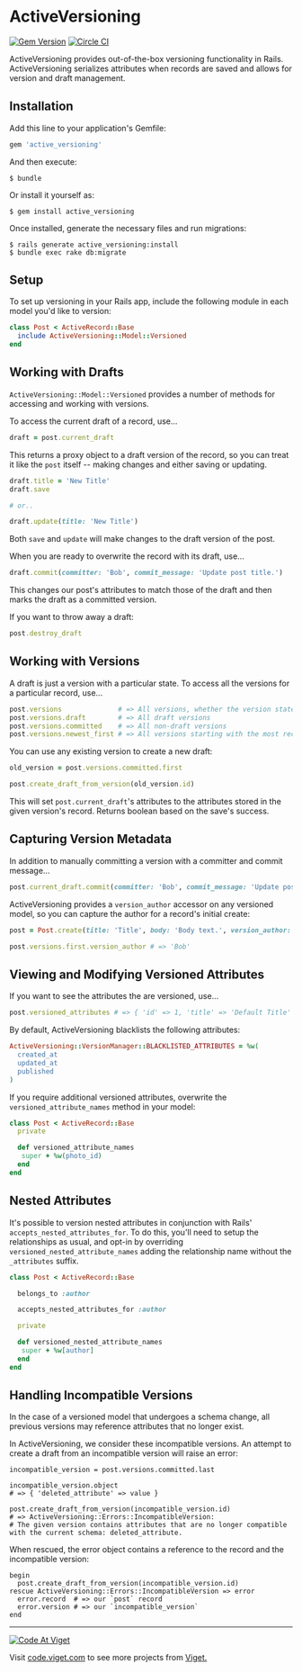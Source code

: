 # ActiveVersioning

[![Gem Version](https://badge.fury.io/rb/active_versioning.svg)](http://badge.fury.io/rb/active_versioning)  [![Circle CI](https://circleci.com/gh/vigetlabs/active_versioning.svg?style=svg)](https://circleci.com/gh/vigetlabs/active_versioning)

ActiveVersioning provides out-of-the-box versioning functionality in Rails.  ActiveVersioning serializes attributes when records are saved and allows for version and draft management.

## Installation

Add this line to your application's Gemfile:

```ruby
gem 'active_versioning'
```

And then execute:

    $ bundle

Or install it yourself as:

    $ gem install active_versioning

Once installed, generate the necessary files and run migrations:

    $ rails generate active_versioning:install
    $ bundle exec rake db:migrate

## Setup

To set up versioning in your Rails app, include the following module in each model you'd like to version:
```ruby
class Post < ActiveRecord::Base
  include ActiveVersioning::Model::Versioned
end
```

## Working with Drafts

`ActiveVersioning::Model::Versioned` provides a number of methods for accessing and working with versions.

To access the current draft of a record, use...
```ruby
draft = post.current_draft
```
This returns a proxy object to a draft version of the record, so you can treat it like the `post` itself -- making changes and either saving or updating.
```ruby
draft.title = 'New Title'
draft.save

# or..

draft.update(title: 'New Title')
```
Both `save` and `update` will make changes to the draft version of the post.

When you are ready to overwrite the record with its draft, use...
```ruby
draft.commit(committer: 'Bob', commit_message: 'Update post title.')
```
This changes our post's attributes to match those of the draft and then marks the draft as a committed version.

If you want to throw away a draft:
```ruby
post.destroy_draft
```

## Working with Versions

A draft is just a version with a particular state.  To access all the versions for a particular record, use...
```ruby
post.versions              # => All versions, whether the version state is 'create', 'draft', or 'commit'
post.versions.draft        # => All draft versions
post.versions.committed    # => All non-draft versions
post.versions.newest_first # => All versions starting with the most recently created
```

You can use any existing version to create a new draft:
```ruby
old_version = post.versions.committed.first

post.create_draft_from_version(old_version.id)
```
This will set `post.current_draft`'s attributes to the attributes stored in the given version's record. Returns boolean based on the save's success.

## Capturing Version Metadata

In addition to manually committing a version with a committer and commit message...
```ruby
post.current_draft.commit(committer: 'Bob', commit_message: 'Update post title.')
```
ActiveVersioning provides a `version_author` accessor on any versioned model, so you can capture the author for a record's initial create:
```ruby
post = Post.create(title: 'Title', body: 'Body text.', version_author: 'Bob')

post.versions.first.version_author # => 'Bob'
```

## Viewing and Modifying Versioned Attributes

If you want to see the attributes the are versioned, use...
```ruby
post.versioned_attributes # => { 'id' => 1, 'title' => 'Default Title' }
```

By default, ActiveVersioning blacklists the following attributes:
```ruby
ActiveVersioning::VersionManager::BLACKLISTED_ATTRIBUTES = %w(
  created_at
  updated_at
  published
)
```

If you require additional versioned attributes, overwrite the `versioned_attribute_names` method in your model:
```ruby
class Post < ActiveRecord::Base
  private

  def versioned_attribute_names
   super + %w(photo_id)
  end
end
```

## Nested Attributes
It's possible to version nested attributes in conjunction with Rails'
`accepts_nested_attributes_for`. To do this, you'll need to setup the
relationships as usual, and opt-in by overriding
`versioned_nested_attribute_names` adding the relationship name without the
`_attributes` suffix.

```ruby
class Post < ActiveRecord::Base

  belongs_to :author

  accepts_nested_attributes_for :author

  private

  def versioned_nested_attribute_names
   super + %w[author]
  end
end
```


## Handling Incompatible Versions

In the case of a versioned model that undergoes a schema change, all previous versions may reference attributes that no longer exist.

In ActiveVersioning, we consider these incompatible versions.  An attempt to create a draft from an incompatible version will raise an error:
```
incompatible_version = post.versions.committed.last

incompatible_version.object
# => { 'deleted_attribute' => value }

post.create_draft_from_version(incompatible_version.id)
# => ActiveVersioning::Errors::IncompatibleVersion:
# The given version contains attributes that are no longer compatible with the current schema: deleted_attribute.
```

When rescued, the error object contains a reference to the record and the incompatible version:
```
begin
  post.create_draft_from_version(incompatible_version.id)
rescue ActiveVersioning::Errors::IncompatibleVersion => error
  error.record  # => our `post` record
  error.version # => our `incompatible_version`
end
```

***

<a href="http://code.viget.com">
  <img src="http://code.viget.com/github-banner.png" alt="Code At Viget">
</a>

Visit [code.viget.com](http://code.viget.com) to see more projects from [Viget.](https://viget.com)
